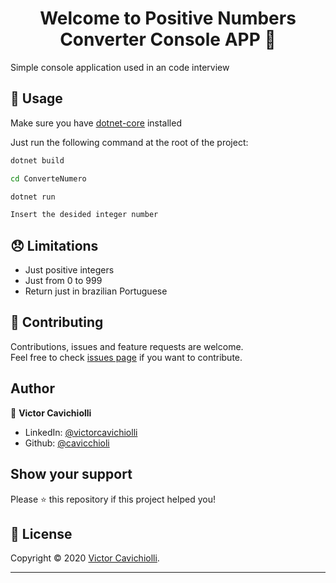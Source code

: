 ﻿<h1 align="center">Welcome to Positive Numbers Converter Console APP 🧮</h1>
Simple console application used in an code interview

## 🚀 Usage

Make sure you have [dotnet-core](https://dotnet.microsoft.com/download/dotnet-core/3.0) installed

Just run the following command at the root of the project:

```sh
dotnet build
```

```sh
cd ConverteNumero
```

```sh
dotnet run
```

```sh
Insert the desided integer number
```

## 😞 Limitations

- Just positive integers
- Just from 0 to 999
- Return just in brazilian Portuguese


## 🤝 Contributing

Contributions, issues and feature requests are welcome.<br />
Feel free to check [issues page](https://github.com/cavicchioli/ConversorNumeros/issues) if you want to contribute.<br />

## Author

👤 **Victor Cavichiolli**

- LinkedIn: [@victorcavichiolli](https://www.linkedin.com/in/victorcavichiolli)
- Github: [@cavicchioli](https://github.com/cavicchioli)

## Show your support

Please ⭐️ this repository if this project helped you!

## 📝 License

Copyright © 2020 [Victor Cavichiolli](https://github.com/cavicchioli).<br />

---
